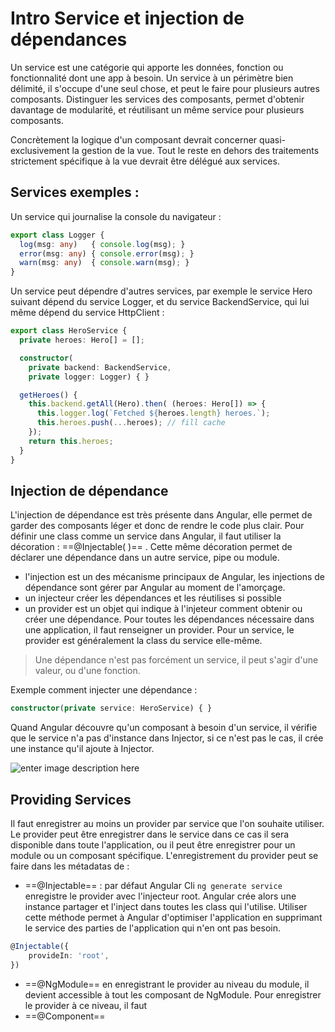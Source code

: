 # Intro Service et injection de dépendances
Un service est une catégorie qui apporte les données, fonction ou fonctionnalité dont une app à besoin. Un service à un périmètre bien délimité, il s'occupe d'une seul chose, et peut le faire pour plusieurs autres composants.
Distinguer les services des composants, permet d'obtenir davantage de modularité, et réutilisant un même service pour plusieurs composants.

Concrètement la logique d'un composant devrait concerner quasi-exclusivement la gestion de la vue. Tout le reste en dehors des traitements strictement spécifique à la vue devrait être délégué aux services.

## Services exemples :
Un service qui journalise la console du navigateur :
```ts
export class Logger {
  log(msg: any)   { console.log(msg); }
  error(msg: any) { console.error(msg); }
  warn(msg: any)  { console.warn(msg); }
}
```

Un service peut dépendre d'autres services, par exemple le service Hero suivant dépend du service Logger, et du service BackendService, qui lui même dépend du service HttpClient :

```ts
export class HeroService {
  private heroes: Hero[] = [];

  constructor(
    private backend: BackendService,
    private logger: Logger) { }

  getHeroes() {
    this.backend.getAll(Hero).then( (heroes: Hero[]) => {
      this.logger.log(`Fetched ${heroes.length} heroes.`);
      this.heroes.push(...heroes); // fill cache
    });
    return this.heroes;
  }
}
```
## Injection de dépendance

L'injection de dépendance est très présente dans Angular, elle permet de garder des composants léger et donc de rendre le code plus clair. Pour définir une class comme un service dans Angular, il faut utiliser la décoration : ==@Injectable( )== . Cette même décoration permet de déclarer une dépendance dans un autre service, pipe ou module.

- l'injection est un des mécanisme principaux de Angular, les injections de dépendance sont gérer par Angular au moment de l'amorçage.
- un injecteur créer les dépendances et les réutilises si possible
- un provider est un objet qui indique à l'injeteur comment obtenir ou créer une dépendance.
 Pour toutes les dépendances nécessaire dans une application, il faut renseigner un provider. Pour un service, le provider est généralement la class du service elle-même.
 > Une dépendance n'est pas forcément un service, il peut s'agir d'une valeur, ou d'une fonction.

Exemple comment injecter une dépendance :
```ts
constructor(private service: HeroService) { }
```
Quand Angular découvre qu'un composant à besoin d'un service, il vérifie que le service n'a pas d'instance dans Injector, si ce n'est pas le cas, il crée une instance qu'il ajoute à Injector.

![enter image description here](https://angular.io/generated/images/guide/architecture/injector-injects.png)

## Providing Services

Il faut enregistrer au moins un provider par service que l'on souhaite utiliser. Le provider peut être enregistrer dans le service dans ce cas il sera disponible dans toute l'application, ou il peut être enregistrer pour un module ou un composant spécifique. L'enregistrement du provider peut se faire dans les métadatas de :

- ==@Injectable== : par défaut Angular Cli ```ng generate service``` enregistre le provider avec l'injecteur root. Angular crée alors une instance partager et l'inject dans toutes les class qui l'utilise. Utiliser cette méthode permet à Angular d'optimiser l'application en supprimant le service des parties de l'application qui n'en ont pas besoin.
```ts
@Injectable({
	provideIn: 'root',
})
```
- ==@NgModule== en enregistrant le provider au niveau du module, il devient accessible à tout les composant de NgModule. Pour enregistrer le provider à ce niveau, il faut
- ==@Component==


<!--stackedit_data:
eyJoaXN0b3J5IjpbLTEzNDcxOTU3MTIsODMzMzk3NTMzLDE3MD
czOTEyMDMsLTMwMTEwMzMxNV19
-->